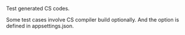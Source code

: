 Test generated CS codes.

Some test cases involve CS compiler build optionally. And the option is defined in appsettings.json. 
